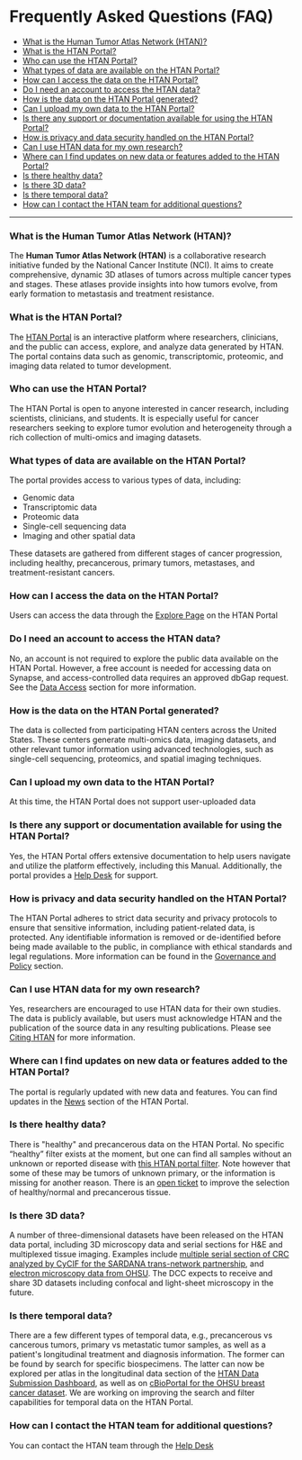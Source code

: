 # Frequently Asked Questions (FAQ)

- [What is the Human Tumor Atlas Network (HTAN)?](#what-is-the-human-tumor-atlas-network-htan)
- [What is the HTAN Portal?](#what-is-the-htan-portal)
- [Who can use the HTAN Portal?](#who-can-use-the-htan-portal)
- [What types of data are available on the HTAN Portal?](#what-types-of-data-are-available-on-the-htan-portal)
- [How can I access the data on the HTAN Portal?](#how-can-i-access-the-data-on-the-htan-portal)
- [Do I need an account to access the HTAN data?](#do-i-need-an-account-to-access-the-htan-data)
- [How is the data on the HTAN Portal generated?](#how-is-the-data-on-the-htan-portal-generated)
- [Can I upload my own data to the HTAN Portal?](#can-i-upload-my-own-data-to-the-htan-portal)
- [Is there any support or documentation available for using the HTAN Portal?](#is-there-any-support-or-documentation-available-for-using-the-htan-portal)
- [How is privacy and data security handled on the HTAN Portal?](#how-is-privacy-and-data-security-handled-on-the-htan-portal)
- [Can I use HTAN data for my own research?](#can-i-use-htan-data-for-my-own-research)
- [Where can I find updates on new data or features added to the HTAN Portal?](#where-can-i-find-updates-on-new-data-or-features-added-to-the-htan-portal)
- [Is there healthy data?](#is-there-healthy-data)
- [Is there 3D data?](#is-there-3d-data)
- [Is there temporal data?](#is-there-temporal-data)
- [How can I contact the HTAN team for additional questions?](#how-can-i-contact-the-htan-team-for-additional-questions)

---

### What is the Human Tumor Atlas Network (HTAN)?

The **Human Tumor Atlas Network (HTAN)** is a collaborative research initiative funded by the National Cancer Institute (NCI). It aims to create comprehensive, dynamic 3D atlases of tumors across multiple cancer types and stages. These atlases provide insights into how tumors evolve, from early formation to metastasis and treatment resistance.

### What is the HTAN Portal?

The [HTAN Portal](https://humantumoratlas.org) is an interactive platform where researchers, clinicians, and the public can access, explore, and analyze data generated by HTAN. The portal contains data such as genomic, transcriptomic, proteomic, and imaging data related to tumor development.

### Who can use the HTAN Portal?

The HTAN Portal is open to anyone interested in cancer research, including scientists, clinicians, and students. It is especially useful for cancer researchers seeking to explore tumor evolution and heterogeneity through a rich collection of multi-omics and imaging datasets.

### What types of data are available on the HTAN Portal?

The portal provides access to various types of data, including:

- Genomic data
- Transcriptomic data
- Proteomic data
- Single-cell sequencing data
- Imaging and other spatial data 

These datasets are gathered from different stages of cancer progression, including healthy, precancerous, primary tumors, metastases, and treatment-resistant cancers.

### How can I access the data on the HTAN Portal?

Users can access the data through the [Explore Page](https://humantumoratlas.org/explore) on the HTAN Portal

### Do I need an account to access the HTAN data?

No, an account is not required to explore the public data available on the HTAN Portal. However, a free account is needed for accessing data on Synapse, and access-controlled data requires an approved dbGap request. See the [Data Access](./data_access/introduction.md) section for more information.

### How is the data on the HTAN Portal generated?

The data is collected from participating HTAN centers across the United States. These centers generate multi-omics data, imaging datasets, and other relevant tumor information using advanced technologies, such as single-cell sequencing, proteomics, and spatial imaging techniques.

### Can I upload my own data to the HTAN Portal?

At this time, the HTAN Portal does not support user-uploaded data

### Is there any support or documentation available for using the HTAN Portal?

Yes, the HTAN Portal offers extensive documentation to help users navigate and utilize the platform effectively, including this Manual. Additionally, the portal provides a [Help Desk](https://sagebionetworks.jira.com/servicedesk/customer/portal/1) for support.

### How is privacy and data security handled on the HTAN Portal?

The HTAN Portal adheres to strict data security and privacy protocols to ensure that sensitive information, including patient-related data, is protected. Any identifiable information is removed or de-identified before being made available to the public, in compliance with ethical standards and legal regulations. More information can be found in the [Governance and Policy](.//addtnl_info/governance) section.

### Can I use HTAN data for my own research?

Yes, researchers are encouraged to use HTAN data for their own studies. The data is publicly available, but users must acknowledge HTAN and the publication of the source data in any resulting publications. Please see [Citing HTAN](/data_access/citing_HTAN.md) for more information.

### Where can I find updates on new data or features added to the HTAN Portal?

The portal is regularly updated with new data and features. You can find updates in the [News](https://humantumoratlas.org/data-updates) section of the HTAN Portal.

### Is there healthy data?

There is "healthy" and precancerous data on the HTAN Portal. No specific “healthy” filter exists at the moment, but one can find all samples without an unknown or reported disease with [this HTAN portal filter](https://humantumoratlas.org/explore?selectedFilters=%5B%7B%22value%22%3A%22Not+Reported%22%2C%22group%22%3A%22PrimaryDiagnosis%22%2C%22count%22%3A11996%2C%22isSelected%22%3Afalse%7D%2C%7B%22value%22%3A%22unknown%22%2C%22group%22%3A%22PrimaryDiagnosis%22%2C%22count%22%3A3388%2C%22isSelected%22%3Afalse%7D%5D). Note however that some of these may be tumors of unknown primary, or the information is missing for another reason. There is an [open ticket](https://github.com/ncihtan/htan-portal/issues/678) to improve the selection of healthy/normal and precancerous tissue.

### Is there 3D data?

A number of three-dimensional datasets have been released on the HTAN data portal, including 3D microscopy data and serial sections for H&E and multiplexed tissue imaging. Examples include [multiple serial section of CRC analyzed by CyCIF for the SARDANA trans-network partnership](https://data.humantumoratlas.org/explore?selectedFilters=%5B%7B%22value%22%3A%22CyCIF%22%2C%22group%22%3A%22assayName%22%2C%22count%22%3A3789%2C%22isSelected%22%3Afalse%7D%2C%7B%22value%22%3A%22HTAN+TNP+SARDANA%22%2C%22group%22%3A%22AtlasName%22%2C%22count%22%3A190%2C%22isSelected%22%3Afalse%7D%5D), and [electron microscopy data from OHSU](https://data.humantumoratlas.org/explore?selectedFilters=%5B%7B%22value%22%3A%22Electron+Microscopy%22%2C%22group%22%3A%22assayName%22%2C%22count%22%3A93000%2C%22isSelected%22%3Afalse%7D%5D). The DCC expects to receive and share 3D datasets including confocal and light-sheet microscopy in the future.

### Is there temporal data?

There are a few different types of temporal data, e.g., precancerous vs cancerous tumors, primary vs metastatic tumor samples, as well as a patient's longitudinal treatment and diagnosis information. The former can be found by search for specific biospecimens. The latter can now be explored per atlas in the longitudinal data section of the [HTAN Data Submission Dashboard](https://htan_dashboard.surge.sh/), as well as on [cBioPortal for the OHSU breast cancer dataset](https://www.cbioportal.org/patient?studyId=brca_hta9_htan_2022&caseId=HTA9_1#navCaseIds=brca_hta9_htan_2022:HTA9_1). We are working on improving the search and filter capabilities for temporal data on the HTAN Portal.


### How can I contact the HTAN team for additional questions?

You can contact the HTAN team through the [Help Desk](https://sagebionetworks.jira.com/servicedesk/customer/portal/1)
